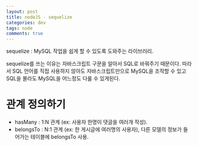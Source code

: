 ```yaml
---  
layout: post
title: nodeJS - sequelize
categories: dev
tags: node
comments: true
---
```


sequelize : MySQL 작업을 쉽게 할 수 있도록 도와주는 라이브러리.

sequelize를 쓰는 이유는 자바스크립트 구문을 알아서 SQL로 바꿔주기 때문이다. 따라서 SQL 언어를 직접 사용하지 않아도 자바스크립트만으로 MySQL을 조작할 수 있고 SQL을 몰라도 MySQL을 어느정도 다룰 수 있게된다.

# 관계 정의하기 

- hasMany : 1:N 관계 (ex: 사용자 한명이 댓글을 여러개 작성). 
- belongsTo : N:1 관계 (ex: 한 게시글에 여러명의 사용자), 다른 모델의 정보가 들어가는 테이블에 belongsTo 사용.